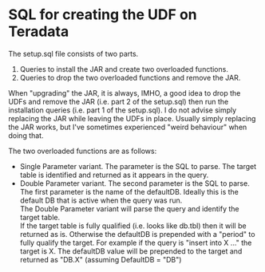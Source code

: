 # SQL for creating the UDF on Teradata

The setup.sql file consists of two parts.
1. Queries to install the JAR and create two overloaded functions.
1. Queries to drop the two overloaded functions and remove the JAR.

When "upgrading" the JAR, it is always, IMHO, a good idea to drop the UDFs and remove the JAR (i.e. part 2 of the setup.sql) then run the installation queries (i.e. part 1 of the setup.sql).
I do not advise simply replacing the JAR while leaving the UDFs in place.
Usually simply replacing the JAR works, but I've sometimes experienced "weird behaviour" when doing that.

The two overloaded functions are as follows:
* Single Parameter variant. The parameter is the SQL to parse. The target table is identified and returned as it appears in the query.
* Double Parameter variant. The second parameter is the SQL to parse. The first parameter is the name of the defaultDB. Ideally this is the default DB that is active when the query was run.  
The Double Parameter variant will parse the query and identify the target table.  
If the target table is fully qualified (i.e. looks like db.tbl) then it will be returned as is.
Otherwise the defaultDB is prepended with a "period" to fully qualify the target. For example if the query is "insert into X ..." the target is X. The defaultDB value will be prepended to the target and returned as "DB.X" (assuming DefaultDB = "DB")
